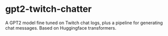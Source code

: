 # gpt2-twitch-chatter
A GPT2 model fine tuned on Twitch chat logs, plus a pipeline for generating chat messages. Based on Huggingface transformers.

